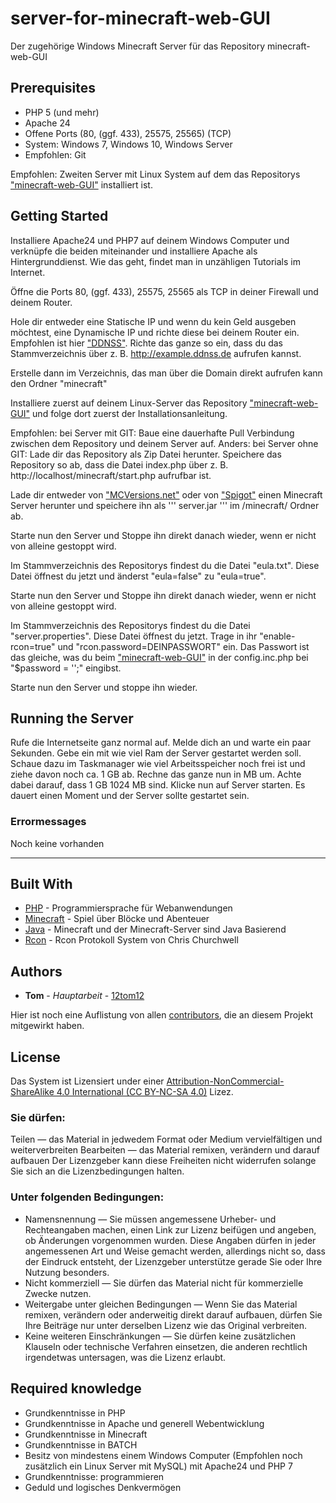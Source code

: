 # server-for-minecraft-web-GUI
Der zugehörige Windows Minecraft Server für das Repository minecraft-web-GUI

## Prerequisites

* PHP 5 (und mehr)
* Apache 24
* Offene Ports (80, (ggf. 433), 25575, 25565) (TCP)
* System: Windows 7, Windows 10, Windows Server
* Empfohlen: Git

Empfohlen: Zweiten Server mit Linux System auf dem das Repositorys ["minecraft-web-GUI"](https://github.com/12tom12/minecraft-web-GUI) installiert ist.

## Getting Started

Installiere Apache24 und PHP7 auf deinem Windows Computer und verknüpfe die beiden miteinander und installiere Apache als Hintergrunddienst. Wie das geht, findet man in unzähligen Tutorials im Internet.

Öffne die Ports 80, (ggf. 433), 25575, 25565 als TCP in deiner Firewall und deinem Router.

Hole dir entweder eine Statische IP und wenn du kein Geld ausgeben möchtest, eine Dynamische IP und richte diese bei deinem Router ein. Empfohlen ist hier ["DDNSS"](https://ddnss.de/).
Richte das ganze so ein, dass du das Stammverzeichnis über z. B. http://example.ddnss.de aufrufen kannst.

Erstelle dann im Verzeichnis, das man über die Domain direkt aufrufen kann den Ordner "minecraft"

Installiere zuerst auf deinem Linux-Server das Repository ["minecraft-web-GUI"](https://github.com/12tom12/minecraft-web-GUI) und folge  dort zuerst der Installationsanleitung.

Empfohlen: bei Server mit GIT: Baue eine dauerhafte Pull Verbindung zwischen dem Repository und deinem Server auf.
Anders: bei Server ohne GIT: Lade dir das Repository als Zip Datei herunter.
Speichere das Repository so ab, dass die Datei index.php über z. B. http://localhost/minecraft/start.php aufrufbar ist.

Lade dir entweder von ["MCVersions.net"](https://mcversions.net/) oder von ["Spigot"](https://getbukkit.org/download/spigot) einen Minecraft Server herunter und speichere ihn als ''' server.jar ''' im /minecraft/ Ordner ab.

Starte nun den Server und Stoppe ihn direkt danach wieder, wenn er nicht von alleine gestoppt wird.

Im Stammverzeichnis des Repositorys findest du die Datei "eula.txt". Diese Datei öffnest du jetzt und änderst "eula=false" zu "eula=true".

Starte nun den Server und Stoppe ihn direkt danach wieder, wenn er nicht von alleine gestoppt wird.

Im Stammverzeichnis des Repositorys findest du die Datei "server.properties". Diese Datei öffnest du jetzt.
Trage in ihr "enable-rcon=true" und "rcon.password=DEINPASSWORT" ein. Das Passwort ist das gleiche, was du beim ["minecraft-web-GUI"](https://github.com/12tom12/minecraft-web-GUI) in der config.inc.php bei "$password = '';" eingibst.

Starte nun den Server und stoppe ihn wieder.

## Running the Server

Rufe die Internetseite ganz normal auf.
Melde dich an und warte ein paar Sekunden.
Gebe ein mit wie viel Ram der Server gestartet werden soll. Schaue dazu im Taskmanager wie viel Arbeitsspeicher noch frei ist und ziehe davon noch ca. 1 GB ab. Rechne das ganze nun in MB um. Achte dabei darauf, dass 1 GB 1024 MB sind.
Klicke nun auf Server starten.
Es dauert einen Moment und der Server sollte gestartet sein.

### Errormessages
Noch keine vorhanden

------------

## Built With

* [PHP](https://www.php.net/) - Programmiersprache für Webanwendungen
* [Minecraft](https://www.minecraft.net/) - Spiel über Blöcke und Abenteuer
* [Java](https://www.java.com/) - Minecraft und der Minecraft-Server sind Java Basierend
* [Rcon](https://github.com/thedudeguy/PHP-Minecraft-Rcon/) - Rcon Protokoll System von Chris Churchwell

## Authors

* **Tom** - *Hauptarbeit* - [12tom12](https://github.com/12tom12/)

Hier ist noch eine Auflistung von allen [contributors](https://github.com/12tom12/server-for-minecraft-web-GUI/graphs/contributors), die an diesem Projekt mitgewirkt haben.

## License

Das System ist Lizensiert under einer [Attribution-NonCommercial-ShareAlike 4.0 International (CC BY-NC-SA 4.0)](https://creativecommons.org/licenses/by-nc-sa/4.0/) Lizez.

### Sie dürfen:
Teilen — das Material in jedwedem Format oder Medium vervielfältigen und weiterverbreiten
Bearbeiten — das Material remixen, verändern und darauf aufbauen
Der Lizenzgeber kann diese Freiheiten nicht widerrufen solange Sie sich an die Lizenzbedingungen halten.

### Unter folgenden Bedingungen:
* Namensnennung — Sie müssen angemessene Urheber- und Rechteangaben machen, einen Link zur Lizenz beifügen und angeben, ob Änderungen vorgenommen wurden. Diese Angaben dürfen in jeder angemessenen Art und Weise gemacht werden, allerdings nicht so, dass der Eindruck entsteht, der Lizenzgeber unterstütze gerade Sie oder Ihre Nutzung besonders.
* Nicht kommerziell — Sie dürfen das Material nicht für kommerzielle Zwecke nutzen.
* Weitergabe unter gleichen Bedingungen — Wenn Sie das Material remixen, verändern oder anderweitig direkt darauf aufbauen, dürfen Sie Ihre Beiträge nur unter derselben Lizenz wie das Original verbreiten.
* Keine weiteren Einschränkungen — Sie dürfen keine zusätzlichen Klauseln oder technische Verfahren einsetzen, die anderen rechtlich irgendetwas untersagen, was die Lizenz erlaubt.

## Required knowledge

* Grundkenntnisse in PHP
* Grundkenntnisse in Apache und generell Webentwicklung
* Grundkenntnisse in Minecraft
* Grundkenntnisse in BATCH
* Besitz von mindestens einem Windows Computer (Empfohlen noch zusätzlich ein Linux Server mit MySQL) mit Apache24 und PHP 7
* Grundkenntnisse: programmieren
* Geduld und logisches Denkvermögen
